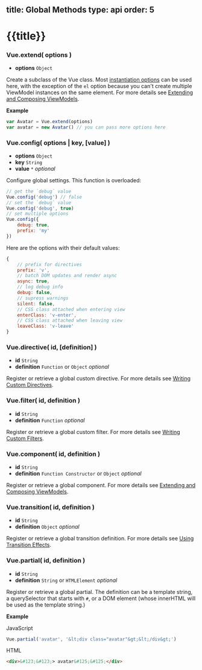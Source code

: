 title: Global Methods
type: api
order: 5
---

# {{title}}

### Vue.extend( options )

- **options** `Object`

Create a subclass of the Vue class. Most [instantiation options](/api/instantiation-options.html) can be used here, with the exception of the `el` option because you can't create multiple ViewModel instances on the same element. For more details see [Extending and Composing ViewModels](/guide/composition.html).

**Example**

``` js
var Avatar = Vue.extend(options)
var avatar = new Avatar() // you can pass more options here
```

### Vue.config( options | key, [value] )

- **options** `Object`
- **key** `String`
- **value** `*` *optional*

Configure global settings. This function is overloaded:

```js
// get the `debug` value
Vue.config('debug') // false
// set the `debug` value
Vue.config('debug', true)
// set multiple options
Vue.config({
    debug: true,
    prefix: 'my'
}) 
```

Here are the options with their default values:

```js
{
    // prefix for directives
    prefix: 'v',
    // batch DOM updates and render async
    async: true,
    // log debug info
    debug: false,
    // supress warnings
    silent: false,
    // CSS class attached when entering view
    enterClass: 'v-enter',
    // CSS class attached when leaving view
    leaveClass: 'v-leave'
}
```

### Vue.directive( id, [definition] )

- **id** `String`
- **definition** `Function` or `Object` *optional*

Register or retrieve a global custom directive. For more details see [Writing Custom Directives](/guide/custom-directive.html).

### Vue.filter( id, definition )

- **id** `String`
- **definition** `Function` *optional*

Register or retrieve a global custom filter. For more details see [Writing Custom Filters](/guide/custom-filter.html).

### Vue.component( id, definition )

- **id** `String`
- **definition** `Function Constructor` or `Object` *optional*

Register or retrieve a global component. For more details see [Extending and Composing ViewModels](/guide/composition.md).

### Vue.transition( id, definition )

- **id** `String`
- **definition** `Object` *optional*

Register or retrieve a global transition definition. For more details see [Using Transition Effects](/guide/transitions.html).

### Vue.partial( id, definition )

- **id** `String`
- **definition** `String` or `HTMLElement` *optional*

Register or retrieve a global partial. The definition can be a template string, a querySelector that starts with `#`, or a DOM element (whose innerHTML will be used as the template string.)

**Example**

JavaScript

``` js
Vue.partial('avatar', '&lt;div class="avatar"&gt;&lt;/div&gt;')
```

HTML

``` html
<div>&#123;&#123;> avatar&#125;&#125;</div>
```